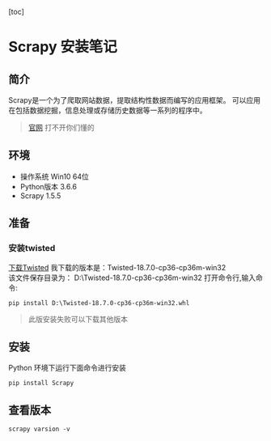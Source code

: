 [toc]
# Scrapy 安装笔记
## 简介
Scrapy是一个为了爬取网站数据，提取结构性数据而编写的应用框架。 可以应用在包括数据挖掘，信息处理或存储历史数据等一系列的程序中。
> [官网](https://scrapy.org/) 打不开你们懂的 
## 环境
- 操作系统 Win10 64位
- Python版本 3.6.6
- Scrapy 1.5.5
## 准备
### 安装twisted
[下载Twisted](https://www.lfd.uci.edu/~gohlke/pythonlibs/#twisted)
我下载的版本是：Twisted-18.7.0-cp36-cp36m-win32  
该文件保存目录为：
D:\\Twisted-18.7.0-cp36-cp36m-win32
打开命令行,输入命令:

```
pip install D:\Twisted-18.7.0-cp36-cp36m-win32.whl
```
> 此版安装失败可以下载其他版本
## 安装
Python 环境下运行下面命令进行安装
```
pip install Scrapy
```
## 查看版本
```
scrapy varsion -v
```
